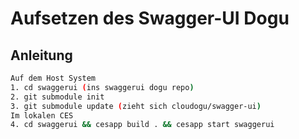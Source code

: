 # Aufsetzen des Swagger-UI Dogu

## Anleitung

```bash
Auf dem Host System
1. cd swaggerui (ins swaggerui dogu repo)
2. git submodule init
3. git submodule update (zieht sich cloudogu/swagger-ui)
Im lokalen CES
4. cd swaggerui && cesapp build . && cesapp start swaggerui
```